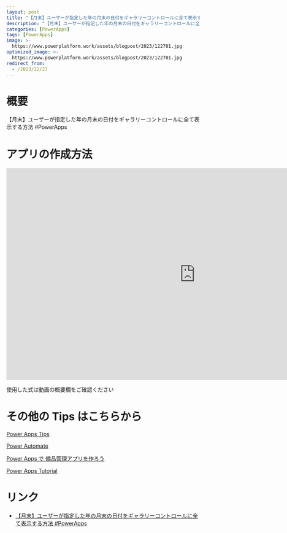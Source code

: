```yaml
---
layout: post
title: "【月末】ユーザーが指定した年の月末の日付をギャラリーコントロールに全て表示する方法 #PowerApps"
description: "【月末】ユーザーが指定した年の月末の日付をギャラリーコントロールに全て表示する方法 #PowerAppsを動画で分かりやすく解説"
categories: [PowerApps]
tags: [PowerApps]
image: >-
  https://www.powerplatform.work/assets/blogpost/2023/122701.jpg
optimized_image: >-
  https://www.powerplatform.work/assets/blogpost/2023/122701.jpg
redirect_from:
  - /2023/12/27
---
```



#  概要

【月末】ユーザーが指定した年の月末の日付をギャラリーコントロールに全て表示する方法 #PowerApps


# アプリの作成方法

<iframe width="983" height="553" src="https://www.youtube.com/embed/VEpHWKzjnFA" title="YouTube video player" frameborder="0" allow="accelerometer; autoplay; clipboard-write; encrypted-media; gyroscope; picture-in-picture" allowfullscreen></iframe>


使用した式は動画の概要欄をご確認ください


# その他の Tips はこちらから

[Power Apps Tips](https://www.youtube.com/watch?v=VrAQf3JQ7yM&list=PLVhFi1fb3DqakSLVMn22DDcySXh9jtzi- )


[Power Automate](https://www.youtube.com/watch?v=-YnJYT0ASEM&list=PLVhFi1fb3Dqbzic6GieqnLFgD3aTj-eHA)


[Power Apps で 備品管理アプリを作ろう](https://www.youtube.com/playlist?list=PLVhFi1fb3DqZM3HKb8Hea6XEL96990Fyn)


[Power Apps Tutorial](https://www.youtube.com/playlist?list=PLVhFi1fb3DqalxpL974VvAJvV4iWoSbe_)


# リンク


- [【月末】ユーザーが指定した年の月末の日付をギャラリーコントロールに全て表示する方法 #PowerApps](https://www.youtube.com/watch?v=VEpHWKzjnFA)

